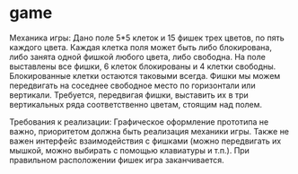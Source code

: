 # game

Механика игры:
Дано поле 5*5 клеток и 15 фишек трех цветов, по пять каждого цвета. Каждая клетка поля 
может быть либо блокирована, либо занята одной фишкой любого цвета, либо свободна.
На поле выставлены все фишки, 6 клеток блокированы и 4 клетки свободны. 
Блокированные клетки остаются таковыми всегда. Фишки мы можем передвигать на 
соседнее свободное место по горизонтали или вертикали. Требуется, передвигая фишки,
выставить их в три вертикальных ряда соответственно цветам, стоящим над полем.

Требования к реализации:
Графическое оформление прототипа не важно, приоритетом должна быть реализация 
механики игры. Также не важен интерфейс взаимодействия с фишками (можно
передвигать их мышкой, можно выбирать с помощью клавиатуры и т.п.). При правильном 
расположении фишек игра заканчивается.
